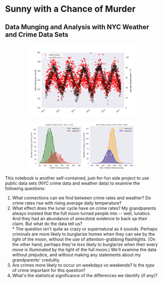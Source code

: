 # Sunny with a Chance of Murder
## Data Munging and Analysis with NYC Weather and Crime Data Sets


<p align='center'>
<img src='crime_plot.png' width='350'>
</p>
<p align='center'>
<img src='gaussian_fits.png' width='350'>
</p>

This notebook is another self-contained, just-for-fun side project to use public data sets (NYC crime data and weather data) to examine the following questions:

  1. What connections can we find between crime rates and weather?  Do crime rates rise with rising  average daily temperature?
  2. What effect does the lunar cycle have on crime rates?  My grandparents always insisted that the full moon turned people into -- well, lunatics.  And they had an abundance of anecdotal evidence to back up their claim.  But what do the data tell us?  
    * The question isn't quite as crazy or supernatural as it sounds.  Perhaps criminals are more likely to burglarize homes when they can see by the light of the moon, without the use of attention-grabbing flashlights.  (On the other hand, perhaps they're _less_ likely to burglarize when their every move is illuminated by the light of the full moon.)  We'll examine the data without prejudice, and without making any statements about my grandparents' credulity.
  3. Are crimes more likely to occur on weekdays vs weekends?  Is the _type_ of crime important for this question?
  4. What's the statistical significance of the differences we identify (if any)?

